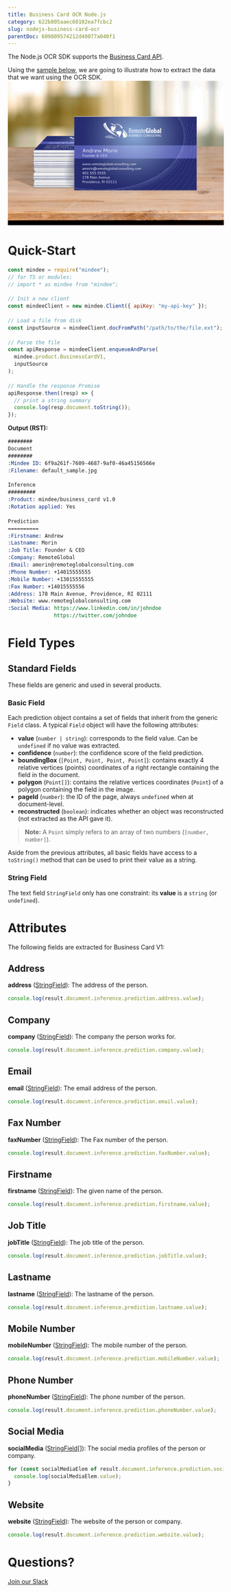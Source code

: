 ```yaml
---
title: Business Card OCR Node.js
category: 622b805aaec68102ea7fcbc2
slug: nodejs-business-card-ocr
parentDoc: 609809574212d40077a040f1
---
```

The Node.js OCR SDK supports the [Business Card API](https://platform.mindee.com/mindee/business_card).

Using the [sample below](https://github.com/mindee/client-lib-test-data/blob/main/products/business_card/default_sample.jpg), we are going to illustrate how to extract the data that we want using the OCR SDK.
![Business Card sample](https://github.com/mindee/client-lib-test-data/blob/main/products/business_card/default_sample.jpg?raw=true)

# Quick-Start
```js
const mindee = require("mindee");
// for TS or modules:
// import * as mindee from "mindee";

// Init a new client
const mindeeClient = new mindee.Client({ apiKey: "my-api-key" });

// Load a file from disk
const inputSource = mindeeClient.docFromPath("/path/to/the/file.ext");

// Parse the file
const apiResponse = mindeeClient.enqueueAndParse(
  mindee.product.BusinessCardV1,
  inputSource
);

// Handle the response Promise
apiResponse.then((resp) => {
  // print a string summary
  console.log(resp.document.toString());
});
```

**Output (RST):**
```rst
########
Document
########
:Mindee ID: 6f9a261f-7609-4687-9af0-46a45156566e
:Filename: default_sample.jpg

Inference
#########
:Product: mindee/business_card v1.0
:Rotation applied: Yes

Prediction
==========
:Firstname: Andrew
:Lastname: Morin
:Job Title: Founder & CEO
:Company: RemoteGlobal
:Email: amorin@remoteglobalconsulting.com
:Phone Number: +14015555555
:Mobile Number: +13015555555
:Fax Number: +14015555556
:Address: 178 Main Avenue, Providence, RI 02111
:Website: www.remoteglobalconsulting.com
:Social Media: https://www.linkedin.com/in/johndoe
               https://twitter.com/johndoe
```

# Field Types
## Standard Fields
These fields are generic and used in several products.

### Basic Field
Each prediction object contains a set of fields that inherit from the generic `Field` class.
A typical `Field` object will have the following attributes:

* **value** (`number | string`): corresponds to the field value. Can be `undefined` if no value was extracted.
* **confidence** (`number`): the confidence score of the field prediction.
* **boundingBox** (`[Point, Point, Point, Point]`): contains exactly 4 relative vertices (points) coordinates of a right rectangle containing the field in the document.
* **polygon** (`Point[]`): contains the relative vertices coordinates (`Point`) of a polygon containing the field in the image.
* **pageId** (`number`): the ID of the page, always `undefined` when at document-level.
* **reconstructed** (`boolean`): indicates whether an object was reconstructed (not extracted as the API gave it).

> **Note:** A `Point` simply refers to an array of two numbers (`[number, number]`).


Aside from the previous attributes, all basic fields have access to a `toString()` method that can be used to print their value as a string.

### String Field
The text field `StringField` only has one constraint: its **value** is a `string` (or `undefined`).

# Attributes
The following fields are extracted for Business Card V1:

## Address
**address** ([StringField](#string-field)): The address of the person.

```js
console.log(result.document.inference.prediction.address.value);
```

## Company
**company** ([StringField](#string-field)): The company the person works for.

```js
console.log(result.document.inference.prediction.company.value);
```

## Email
**email** ([StringField](#string-field)): The email address of the person.

```js
console.log(result.document.inference.prediction.email.value);
```

## Fax Number
**faxNumber** ([StringField](#string-field)): The Fax number of the person.

```js
console.log(result.document.inference.prediction.faxNumber.value);
```

## Firstname
**firstname** ([StringField](#string-field)): The given name of the person.

```js
console.log(result.document.inference.prediction.firstname.value);
```

## Job Title
**jobTitle** ([StringField](#string-field)): The job title of the person.

```js
console.log(result.document.inference.prediction.jobTitle.value);
```

## Lastname
**lastname** ([StringField](#string-field)): The lastname of the person.

```js
console.log(result.document.inference.prediction.lastname.value);
```

## Mobile Number
**mobileNumber** ([StringField](#string-field)): The mobile number of the person.

```js
console.log(result.document.inference.prediction.mobileNumber.value);
```

## Phone Number
**phoneNumber** ([StringField](#string-field)): The phone number of the person.

```js
console.log(result.document.inference.prediction.phoneNumber.value);
```

## Social Media
**socialMedia** ([StringField](#string-field)[]): The social media profiles of the person or company.

```js
for (const socialMediaElem of result.document.inference.prediction.socialMedia) {
  console.log(socialMediaElem.value);
}
```

## Website
**website** ([StringField](#string-field)): The website of the person or company.

```js
console.log(result.document.inference.prediction.website.value);
```

# Questions?
[Join our Slack](https://join.slack.com/t/mindee-community/shared_invite/zt-2d0ds7dtz-DPAF81ZqTy20chsYpQBW5g)
